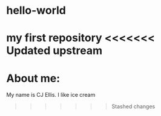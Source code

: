 # hello-world
 my first repository
<<<<<<< Updated upstream
=======

# About me:
 My name is CJ Ellis. I like ice cream
>>>>>>> Stashed changes
